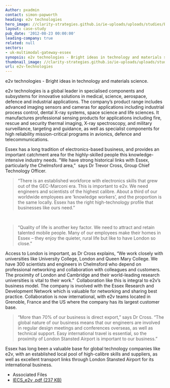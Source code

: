 ```yaml
---
Author: pxadmin
contact: simon-papworth
heading: e2v technologies
hero_image: //clarity-strategies.github.io/ie-uploads/uploads/studies/E2v_banner.jpg
layout: case-study
pub_date: '2012-08-23 00:00:00'
leading-company: true
related: null
sectors:
- uk-multimodal-gateway-essex
synopsis: e2v technologies - Bright ideas in technology and materials science.
thumbnail_image: //clarity-strategies.github.io/ie-uploads/uploads/studies/e2v_Tile.jpg
url: e2v-technologies
---
```


<p>e2v technologies - Bright ideas in technology and materials science.</p><p>e2v technologies is a global leader in specialised components and subsystems for innovative solutions in medical, science, aerospace, defence and industrial applications. The company’s product range includes advanced imaging sensors and cameras for applications including industrial process control, dental X-ray systems, space science and life sciences. It manufactures professional sensing products for applications including fire, rescue and security thermal imaging, X-ray spectroscopy, and military surveillance, targeting and guidance, as well as specialist components for high reliability mission-critical programs in avionics, defence and telecommunications.</p><p>Essex has a long tradition of electronics-based business, and provides an important catchment area for the highly-skilled people this knowledge-intensive industry needs. “We have strong historical links with Essex, particularly the Chelmsford area,”  says Dr Trevor Cross, Group Chief Technology Officer.</p><blockquote><p>“There is an established workforce with electronics skills that grew out of the GEC-Marconi era. This is important to e2v. We need engineers and scientists of the highest calibre. About a third of our worldwide employees are ‘knowledge workers’, and the proportion is the same locally. Essex has the right high-technology profile that businesses like ours need.”</p></blockquote><p> </p><blockquote><p>“Quality of life is another key factor. We need to attract and retain talented mobile people. Many of our employees make their homes in Essex – they enjoy the quieter, rural life but like to have London so close.”</p></blockquote><p>Access to London is important, as Dr Cross explains, “We work closely with universities like University College, London and Queen Mary College. We have 300 scientists and engineers in Chelmsford who depend on professional networking and collaboration with colleagues and customers. The proximity of London and Cambridge and their world-leading research universities is vital to their work.”  Collaboration like this is integral to e2v’s business model. The company is involved with the Essex Research and Development Network which is valuable for networking and sharing best practice. Collaboration is now international, with e2v teams located in Grenoble, France and the US where the company has its largest customer base.</p><blockquote><p>“More than 70% of our business is direct export,” says Dr Cross. “The global nature of our business means that our engineers are involved in regular design meetings and conferences overseas, as well as technical support. Easy international travel is essential, so the proximity of London Stansted Airport is important to our business.”</p></blockquote><p>Essex has long been a valuable base for global technology companies like e2v, with an established local pool of high-calibre skills and suppliers, as well as excellent transport links through London Stansted Airport for its international business.</p> <ul class='downloadable-files'><li class='header'>Associated Files</li><li><a alt='' class='btn' href='//clarity-strategies.github.io/ie-uploads/uploads/studies/IECS_e2v.pdf' target='_blank'>IECS_e2v .pdf <span>(237 KB)</span></a></li></ul>